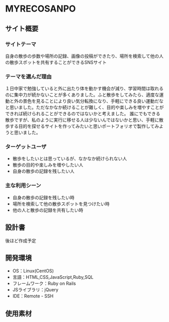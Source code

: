 # MYRECOSANPO
## サイト概要
### サイトテーマ
自身の散歩の歩数や場所の記録、画像の投稿ができたり、場所を検索して他の人の散歩スポットを共有することができるSNSサイト

### テーマを選んだ理由
１日中家で勉強していると外に出たり体を動かす機会が減り、学習時間は取れるのに集中力が続かないことが多くありました。ふと散歩をしてみたら、適度な運動と外の景色を見ることにより良い気分転換になり、手軽にできる良い運動だなと思いました。ただなかなか続けることが難しく、目的や楽しみを増やすことができれば続けられることができるのではないかと考えました。
誰にでもできる散歩ですが、私のように実行に移せる人は少ないんではないかと思い、手軽に散歩する目的を探せるサイトを作ってみたいと思いポートフォリオで製作してみようと思いました。


### ターゲットユーザ
- 散歩をしたいとは思っているが、なかなか続けられない人
- 散歩の目的や楽しみを増やしたい人
- 自身の散歩の記録を残したい人

### 主な利用シーン
- 自身の散歩の記録を残したい時
- 場所を検索して他の散歩スポットを見つけたい時
- 他の人と散歩の記録を共有したい時

## 設計書
後ほど作成予定
​
## 開発環境
- OS：Linux(CentOS)
- 言語：HTML,CSS,JavaScript,Ruby,SQL
- フレームワーク：Ruby on Rails
- JSライブラリ：jQuery
- IDE：Remote - SSH 
​
## 使用素材
